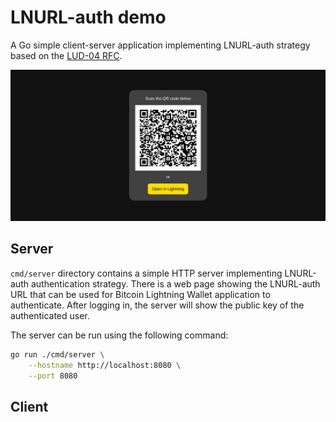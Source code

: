 # LNURL-auth demo

A Go simple client-server application implementing LNURL-auth strategy based on the [LUD-04 RFC](https://github.com/fiatjaf/lnurl-rfc/blob/luds/04.md).

![A sample screenshot of the login page](images/server-login-screenshot.png)

## Server

`cmd/server` directory contains a simple HTTP server implementing LNURL-auth authentication strategy. There is a web page showing the LNURL-auth URL that can be used for Bitcoin Lightning Wallet application to authenticate. After logging in, the server will show the public key of the authenticated user.

The server can be run using the following command:

```sh
go run ./cmd/server \
    --hostname http://localhost:8080 \
    --port 8080
```

## Client
